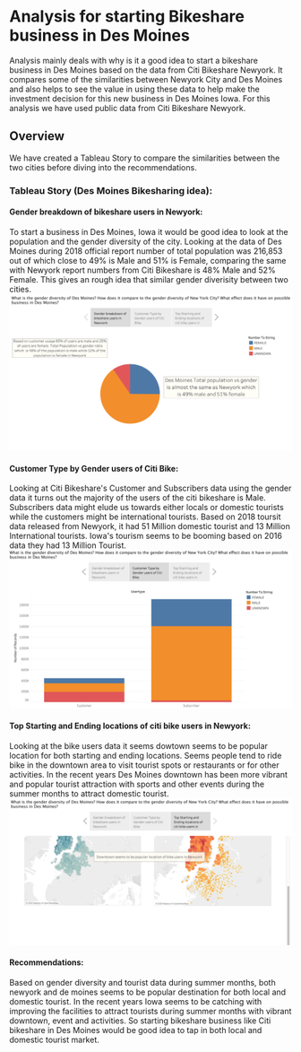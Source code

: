 # Analysis for starting Bikeshare business in Des Moines

   Analysis mainly deals with why is it a good idea to start a bikeshare business in Des Moines based on the data from Citi Bikeshare Newyork. It compares some of the similarities between Newyork City and Des Moines and also helps to see the value in using these data to help make the investment decision for this new business in Des Moines Iowa. For this analysis we have used public data from Citi Bikeshare Newyork. 

## Overview

   We have created a Tableau Story to compare the similarities between the two cities before diving into the recommendations.

### Tableau Story (Des Moines Bikesharing idea):

#### Gender breakdown of bikeshare users in Newyork:
    
   To start a business in Des Moines, Iowa it would be good idea to look at the population and the gender diversity of the city. Looking at the data of Des Moines during 2018 official report number of total population was 216,853 out of which close to 49% is Male and 51% is Female, comparing the same with Newyork report numbers from Citi Bikeshare is 48% Male and 52% Female. This gives an rough idea that similar gender diverisity between two cities.![Gender breakdown of bikeshare users in Newyork](images/StoryPoint_1.png)

#### Customer Type by Gender users of Citi Bike:

   Looking at Citi Bikeshare's Customer and Subscribers data using the gender data it turns out the majority of the users of the citi bikeshare is Male. Subscribers data might elude us towards either locals or domestic tourists while the customers might be international tourists. Based on 2018 toursit data released from Newyork, it had 51 Million domestic tourist and 13 Million International tourists. Iowa's tourism seems to be booming based on 2016 data they had 13 Million Tourist.![Customer Type by Gender users of Citi Bike](images/StoryPoint_2.png)

#### Top Starting and Ending locations of citi bike users in Newyork:

   Looking at the bike users data it seems dowtown seems to be popular location for both starting and ending locations. Seems people tend to ride bike in the downtown area to visit tourist spots or restaurants or for other activities. In the recent years Des Moines downtown has been more vibrant and popular tourist attraction with sports and other events during the summer months to attract domestic tourist.![Top Starting and Ending locations of citi bike users in Newyork](images/StoryPoint_3.png)

#### Recommendations:

   Based on gender diversity and tourist data during summer months, both newyork and de moines seems to be popular destination for both local and domestic tourist. In the recent years Iowa seems to be catching with improving the facilities to attract tourists during summer months with vibrant downtown, event and activities. So starting bikeshare business like Citi bikeshare in Des Moines would be good idea to tap in both local and domestic tourist market. 

